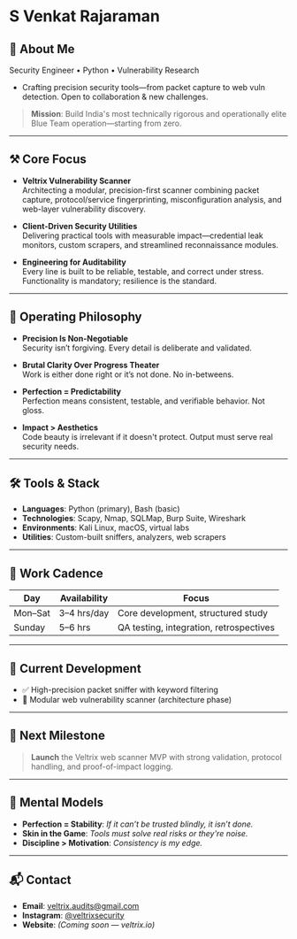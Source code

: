 # S Venkat Rajaraman

## 👤 About Me

Security Engineer • Python • Vulnerability Research
- Crafting precision security tools—from packet capture to web vuln detection. Open to collaboration & new challenges.

> **Mission**: Build India's most technically rigorous and operationally elite Blue Team operation—starting from zero.

---

## ⚒️ Core Focus

- **Veltrix Vulnerability Scanner**  
  Architecting a modular, precision-first scanner combining packet capture, protocol/service fingerprinting, misconfiguration analysis, and web-layer vulnerability discovery.

- **Client-Driven Security Utilities**  
  Delivering practical tools with measurable impact—credential leak monitors, custom scrapers, and streamlined reconnaissance modules.

- **Engineering for Auditability**  
  Every line is built to be reliable, testable, and correct under stress. Functionality is mandatory; resilience is the standard.

---

## 🧠 Operating Philosophy

- **Precision Is Non-Negotiable**  
  Security isn’t forgiving. Every detail is deliberate and validated.

- **Brutal Clarity Over Progress Theater**  
  Work is either done right or it’s not done. No in-betweens.

- **Perfection = Predictability**  
  Perfection means consistent, testable, and verifiable behavior. Not gloss.

- **Impact > Aesthetics**  
  Code beauty is irrelevant if it doesn't protect. Output must serve real security needs.

---

## 🛠️ Tools & Stack

- **Languages**: Python (primary), Bash (basic)
- **Technologies**: Scapy, Nmap, SQLMap, Burp Suite, Wireshark
- **Environments**: Kali Linux, macOS, virtual labs
- **Utilities**: Custom-built sniffers, analyzers, web scrapers

---

## 📅 Work Cadence

| Day       | Availability | Focus                                    |
|-----------|--------------|-------------------------------------------|
| Mon–Sat   | 3–4 hrs/day  | Core development, structured study        |
| Sunday    | 5–6 hrs      | QA testing, integration, retrospectives   |

---

## 🚧 Current Development

- ✅ High-precision packet sniffer with keyword filtering
- 🚧 Modular web vulnerability scanner (architecture phase)

---

## 🎯 Next Milestone

> **Launch** the Veltrix web scanner MVP with strong validation, protocol handling, and proof-of-impact logging.

---

## 🧭 Mental Models

- **Perfection = Stability**: *If it can’t be trusted blindly, it isn’t done.*
- **Skin in the Game**: *Tools must solve real risks or they're noise.*
- **Discipline > Motivation**: *Consistency is my edge.*

---

## 📬 Contact

- **Email**: veltrix.audits@gmail.com
- **Instagram**: [@veltrixsecurity](https://www.instagram.com/veltrixsecurity/)
- **Website**: *(Coming soon — veltrix.io)*
